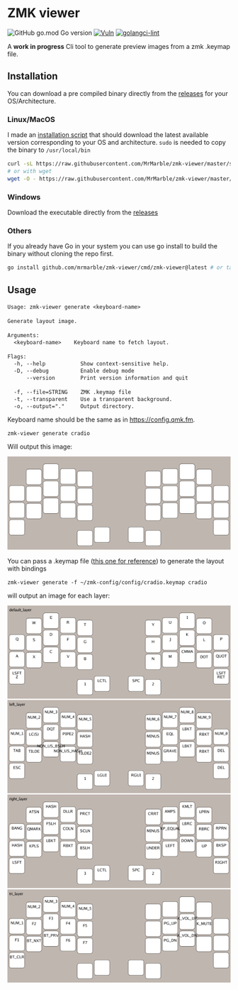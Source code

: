 # ZMK viewer

![GitHub go.mod Go version](https://img.shields.io/github/go-mod/go-version/mrmarble/zmk-layout-viewer)
[![Vuln](https://github.com/MrMarble/zmk-layout-viewer/actions/workflows/vuln.yml/badge.svg)](https://github.com/MrMarble/zmk-layout-viewer/actions/workflows/vuln.yml)
[![golangci-lint](https://github.com/MrMarble/zmk-layout-viewer/actions/workflows/golangci-lint.yml/badge.svg)](https://github.com/MrMarble/zmk-layout-viewer/actions/workflows/golangci-lint.yml)

A **work in progress** Cli tool to generate preview images from a zmk .keymap file.


## Installation

You can download a pre compiled binary directly from the [releases](https://github.com/mrmarble/zmk-viewer/releases) for your OS/Architecture.
### Linux/MacOS

I made an [installation script](/scripts/install.sh) that should download the latest available version corresponding to your OS and architecture. `sudo` is needed to copy the binary to `/usr/local/bin`

```sh
curl -sL https://raw.githubusercontent.com/MrMarble/zmk-viewer/master/scripts/install.sh | sudo -E bash -
# or with wget
wget -O - https://raw.githubusercontent.com/MrMarble/zmk-viewer/master/scripts/install.sh | sudo -E bash -
```

### Windows

Download the executable directly from the [releases](https://github.com/mrmarble/zmk-viewer/releases)

### Others

If you already have Go in your system you can use go install to build the binary without cloning the repo first.

```sh
go install github.com/mrmarble/zmk-viewer/cmd/zmk-viewer@latest # or target a specific version @v0.1.0
```
## Usage

```shell
Usage: zmk-viewer generate <keyboard-name>

Generate layout image.

Arguments:
  <keyboard-name>    Keyboard name to fetch layout.

Flags:
  -h, --help           Show context-sensitive help.
  -D, --debug          Enable debug mode
      --version        Print version information and quit

  -f, --file=STRING    ZMK .keymap file
  -t, --transparent    Use a transparent background.
  -o, --output="."     Output directory.
```

Keyboard name should be the same as in https://config.qmk.fm.

```shell
zmk-viewer generate cradio
```
Will output this image:

![](assets/cradio.png)

You can pass a .keymap file ([this one for reference](https://github.com/zmkfirmware/zmk/blob/main/app/boards/shields/cradio/cradio.keymap)) to generate the layout with bindings

```shell
zmk-viewer generate -f ~/zmk-config/config/cradio.keymap cradio
```
will output an image for each layer:

![](assets/cradio_default_layer.png)
![](assets/cradio_left_layer.png)
![](assets/cradio_right_layer.png)
![](assets/cradio_tri_layer.png)
